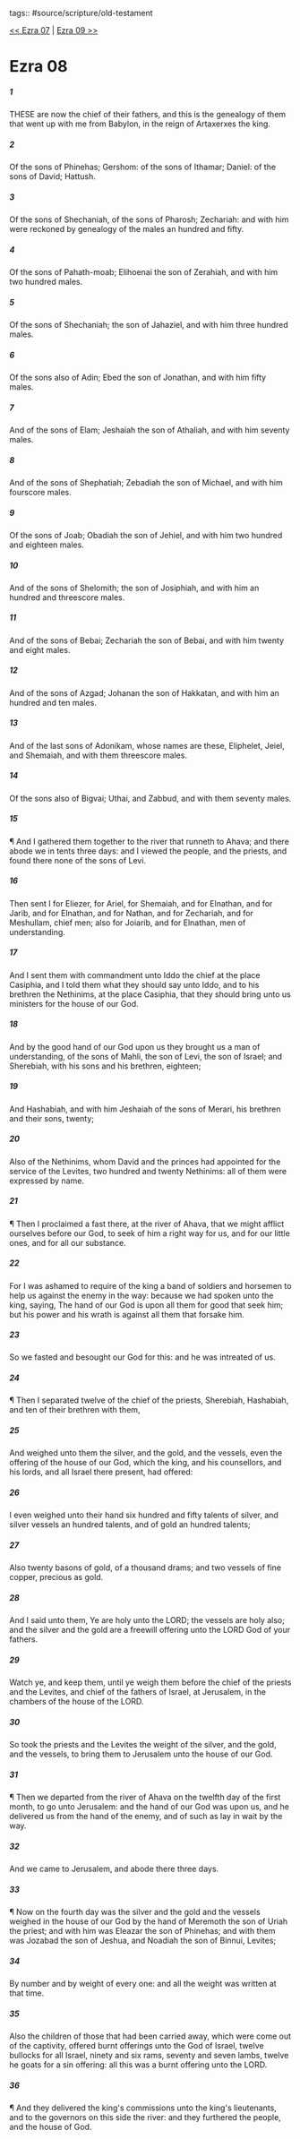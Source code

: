 tags:: #source/scripture/old-testament

[<< Ezra 07](/Old_Testament/15_Ezra/Ezra_07.md) | [Ezra 09 >>](/Old_Testament/15_Ezra/Ezra_09.md)

# Ezra 08

##### 1

THESE are now the chief of their fathers, and this is the genealogy of them that went up with me from Babylon, in the reign of Artaxerxes the king.

##### 2

Of the sons of Phinehas; Gershom: of the sons of Ithamar; Daniel: of the sons of David; Hattush.

##### 3

Of the sons of Shechaniah, of the sons of Pharosh; Zechariah: and with him were reckoned by genealogy of the males an hundred and fifty.

##### 4

Of the sons of Pahath-moab; Elihoenai the son of Zerahiah, and with him two hundred males.

##### 5

Of the sons of Shechaniah; the son of Jahaziel, and with him three hundred males.

##### 6

Of the sons also of Adin; Ebed the son of Jonathan, and with him fifty males.

##### 7

And of the sons of Elam; Jeshaiah the son of Athaliah, and with him seventy males.

##### 8

And of the sons of Shephatiah; Zebadiah the son of Michael, and with him fourscore males.

##### 9

Of the sons of Joab; Obadiah the son of Jehiel, and with him two hundred and eighteen males.

##### 10

And of the sons of Shelomith; the son of Josiphiah, and with him an hundred and threescore males.

##### 11

And of the sons of Bebai; Zechariah the son of Bebai, and with him twenty and eight males.

##### 12

And of the sons of Azgad; Johanan the son of Hakkatan, and with him an hundred and ten males.

##### 13

And of the last sons of Adonikam, whose names are these, Eliphelet, Jeiel, and Shemaiah, and with them threescore males.

##### 14

Of the sons also of Bigvai; Uthai, and Zabbud, and with them seventy males.

##### 15

¶ And I gathered them together to the river that runneth to Ahava; and there abode we in tents three days: and I viewed the people, and the priests, and found there none of the sons of Levi.

##### 16

Then sent I for Eliezer, for Ariel, for Shemaiah, and for Elnathan, and for Jarib, and for Elnathan, and for Nathan, and for Zechariah, and for Meshullam, chief men; also for Joiarib, and for Elnathan, men of understanding.

##### 17

And I sent them with commandment unto Iddo the chief at the place Casiphia, and I told them what they should say unto Iddo, and to his brethren the Nethinims, at the place Casiphia, that they should bring unto us ministers for the house of our God.

##### 18

And by the good hand of our God upon us they brought us a man of understanding, of the sons of Mahli, the son of Levi, the son of Israel; and Sherebiah, with his sons and his brethren, eighteen;

##### 19

And Hashabiah, and with him Jeshaiah of the sons of Merari, his brethren and their sons, twenty;

##### 20

Also of the Nethinims, whom David and the princes had appointed for the service of the Levites, two hundred and twenty Nethinims: all of them were expressed by name.

##### 21

¶ Then I proclaimed a fast there, at the river of Ahava, that we might afflict ourselves before our God, to seek of him a right way for us, and for our little ones, and for all our substance.

##### 22

For I was ashamed to require of the king a band of soldiers and horsemen to help us against the enemy in the way: because we had spoken unto the king, saying, The hand of our God is upon all them for good that seek him; but his power and his wrath is against all them that forsake him.

##### 23

So we fasted and besought our God for this: and he was intreated of us.

##### 24

¶ Then I separated twelve of the chief of the priests, Sherebiah, Hashabiah, and ten of their brethren with them,

##### 25

And weighed unto them the silver, and the gold, and the vessels, even the offering of the house of our God, which the king, and his counsellors, and his lords, and all Israel there present, had offered:

##### 26

I even weighed unto their hand six hundred and fifty talents of silver, and silver vessels an hundred talents, and of gold an hundred talents;

##### 27

Also twenty basons of gold, of a thousand drams; and two vessels of fine copper, precious as gold.

##### 28

And I said unto them, Ye are holy unto the LORD; the vessels are holy also; and the silver and the gold are a freewill offering unto the LORD God of your fathers.

##### 29

Watch ye, and keep them, until ye weigh them before the chief of the priests and the Levites, and chief of the fathers of Israel, at Jerusalem, in the chambers of the house of the LORD.

##### 30

So took the priests and the Levites the weight of the silver, and the gold, and the vessels, to bring them to Jerusalem unto the house of our God.

##### 31

¶ Then we departed from the river of Ahava on the twelfth day of the first month, to go unto Jerusalem: and the hand of our God was upon us, and he delivered us from the hand of the enemy, and of such as lay in wait by the way.

##### 32

And we came to Jerusalem, and abode there three days.

##### 33

¶ Now on the fourth day was the silver and the gold and the vessels weighed in the house of our God by the hand of Meremoth the son of Uriah the priest; and with him was Eleazar the son of Phinehas; and with them was Jozabad the son of Jeshua, and Noadiah the son of Binnui, Levites;

##### 34

By number and by weight of every one: and all the weight was written at that time.

##### 35

Also the children of those that had been carried away, which were come out of the captivity, offered burnt offerings unto the God of Israel, twelve bullocks for all Israel, ninety and six rams, seventy and seven lambs, twelve he goats for a sin offering: all this was a burnt offering unto the LORD.

##### 36

¶ And they delivered the king's commissions unto the king's lieutenants, and to the governors on this side the river: and they furthered the people, and the house of God.
